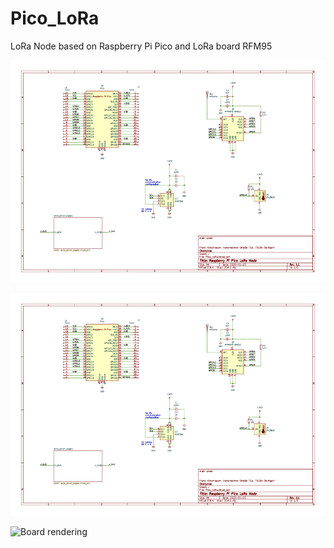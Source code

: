 # Pico_LoRa

LoRa Node based on Raspberry Pi Pico and LoRa board RFM95

![Schematics 1 of 2](schem_1_2.png)

![Schematics 2 of 2](schem_2_2.png)

![Board rendering](co_LoRa.png)

